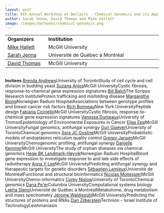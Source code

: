 ```yaml
---
layout: post
title: 9th Annual Workshop at Bellairs - Chemical Genomics and its Application to Disease
author: Sarah Jenna, David Thomas and Mike Hallett
image: /images/barbados/chemical-genomics.png
---
```



<table class="t1" width="624" cellspacing="0" cellpadding="0">
<tbody>
<tr>
<td class="td1" valign="middle"><span class="p1"><strong>Organizers</strong></span></td>
<td class="td2" valign="middle"><span class="p1"><strong>Institution</strong></span></td>
</tr>
<tr ><td width="10%"><a href="http://www.mcb.mcgill.ca/%7Ehallett/">Mike Hallett</a></td><td width="45%">McGill University</td></tr>
<tr ><td width="10%"><a href="http://www.sciences.uqam.ca/scexp/12fev07/vol6_no6_art_rech1.html">Sarah Jenna</a></td><td width="45%">Universit&eacute; de Qu&eacute;bec &agrave; Montr&eacute;al</td></tr>
<tbody><tr ><td width="10%"><a href="http://www.mcgill.ca/biochemistry/department/faculty/thomas/">David Thomas</a></td><td width="45%">McGill University</td></tr>
</tbody></table>


<br>


<tr>
<td class="td1" valign="middle"> <span class="p1"><strong>Invitees</strong></span></td>
<td class="td2" valign="middle"></td>
<td class="td3" valign="middle"></td>
</tr>
<tr ><td width="20%"><a href="http://www.utoronto.ca/andrewslab/">Brenda Andrews</a></td><td width="30%">University of Toronto</td><td width="50%">Study of cell cycle and cell division in budding yeast</td></tr>

<tr ><td width="20%"><a href="http://www.mcgill.ca/biochemistry/department/faculty/thomas/">Suzana Anjos</a></td><td width="30%">McGill University</td><td width="50%">Cystic fibrosis, response-to-chemical gene expression signatures</td></tr>


<tr ><td width="20%"><a href="http://www.scripps.edu/cb/balch/">Bill Balch</a></td><td width="30%">The Scripps Research Institute</td><td width="50%">Protein trafficking and misfolding disease</td></tr>

<tr ><td width="20%"><a href="http://www.rr-research.no/borresen/">Margarethe Biong</a></td><td width="30%">Norwegian Radium Hospital</td><td width="50%">Associations between genotype profiles and breast cancer risk factors</td></tr>

<tr ><td width="20%"><a href="http://homepages.nyu.edu/~rb133/">Rich Bonneau</a></td><td width="30%">New York University</td><td width="50%">Peptide design</td></tr>

<tr ><td width="20%"><a href="http://www.mcgill.ca/biochemistry/department/faculty/thomas/">Fabiana Ciciriello</a></td><td width="30%">McGill University</td><td width="50%">Cystic fibrosis, response-to-chemical gene expression signatures</td></tr>


<tr ><td width="20%"><a href="http://www.rr-research.no/borresen/?k=Group%20members&aid=3663">Vanessa Dumeaux</a></td><td width="30%">University of Tromso</td><td width="50%">Epidemiology of Environmental Exposures in Cancer</td></tr>

<tr ><td width="20%"><a href="http://www.nrc-cnrc.gc.ca/eng/ibp/bri/groups/health/genetic.html">Elias Epp</a></td><td width="30%">McGill University</td><td width="50%">Fungal genomics, antifungal synergy</td></tr>
  
<tr ><td width="20%"><a href="http://chemogenomics.med.utoronto.ca/">Guri Giaever</a></td><td width="30%">University of Toronto</td><td width="50%">Chemical genomics</td></tr>

<tr ><td width="20%"><a href="http://www.mcb.mcgill.ca/~sara/">Sara JC Gosline</a></td><td width="30%">McGill University</td><td width="50%">Probabilistic models of endoplasmic reticulum quality control</td></tr>


<tr ><td width="20%"><a href="http://www.mcgill.ca/biochemistry/department/faculty/thomas/">Gregor Jansen</a></td><td width="30%">McGill University</td><td width="50%">Chemogenomic profiling, antifungal synergy</td></tr>

<tr ><td width="20%"><a href="http://www.mcb.mcgill.ca/research/comblab/about/">Danielle Kemmer</a></td><td width="30%">McGill University</td><td width="50%">The study of orphan diseases via chemical genomics</td></tr>

<tr ><td width="20%"><a href="http://www.rr-research.no/borresen/">Hege BK Landmark-H&oslash;yvik</a></td><td width="30%">Norwegian Radium Hospital</td><td width="50%">Blood gene expression to investigate response to and late side effects of radiotherapy</td></tr>

<tr ><td width="20%"><a href="http://www.mcb.mcgill.ca/research/comblab/about/">Anna Y Lee</a></td><td width="30%">McGill University</td><td width="50%">Predicting antifungal synergy and therapeutic targets for genetic disorders</td></tr>



<tr ><td width="20%"><a href="http://www.iric.ca/Recherche/Chercheurs/Lemieux_S_EN.html">S&eacute;bastien Lemieux</a></ltd><td width="30%">Universit&eacute; de Montr&eacute;al</td><td width="50%">Functional and structural bioinformatics</td></tr>

<tr ><td width="20%"><a href="http://moitessier-group.mcgill.ca/">Nicolas Moitessier</a></td><td width="30%">McGill University</td><td width="50%">Chemo-informatics</td></tr>

<tr ><td width="20%"><a href="http://chemogenomics.med.utoronto.ca/cnislow/index.html">Corey Nislow</a></td><td width="30%">University of Toronto</td><td width="50%">Chemical genomics</td></tr>

<tr ><td width="20%"><a href="http://www.c2b2.columbia.edu/danapeerlab/html/index.html">Dana Pe'er</a></td><td width="30%">Columbia University</td><td width="50%">Computational systems biology</td></tr>

<tr ><td width="20%"><a href="http://www.er.uqam.ca/nobel/dep_chim/dep_chim.htm">Lekha Sleno</a></td><td width="30%">Universit&eacute; de Qu&eacute;bec &agrave; Montr&eacute;al</td><td width="50%">Metabolome, drug metabolism and mass spectrometry</td></tr>


<tr ><td width="20%"><a href="http://www.cs.mcgill.ca/~jeromew/">J&eacute;rome Waldisp&uuml;hl</a></td><td width="30%">McGill University</td><td width="50%">Predicting the structures of proteins and RNAs</td></tr>


<tr ><td width="20%"><a href="http://biology.technion.ac.il/faculty_websites/zilberstein/index.htm">Dan Zilberstein</a></td><td width="30%">Technion - Israel Institute of Technology</td><td width="50%">Leishmaniasis</td></tr>


</tbody></table>

